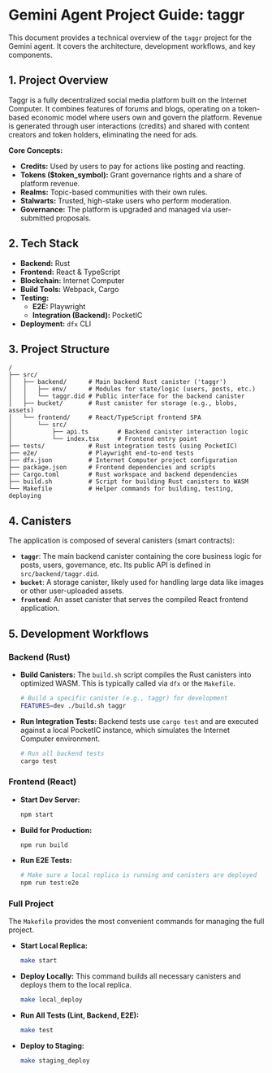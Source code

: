 # Gemini Agent Project Guide: taggr

This document provides a technical overview of the `taggr` project for the Gemini agent. It covers the architecture, development workflows, and key components.

## 1. Project Overview

Taggr is a fully decentralized social media platform built on the Internet Computer. It combines features of forums and blogs, operating on a token-based economic model where users own and govern the platform. Revenue is generated through user interactions (credits) and shared with content creators and token holders, eliminating the need for ads.

**Core Concepts:**

-   **Credits:** Used by users to pay for actions like posting and reacting.
-   **Tokens ($token_symbol):** Grant governance rights and a share of platform revenue.
-   **Realms:** Topic-based communities with their own rules.
-   **Stalwarts:** Trusted, high-stake users who perform moderation.
-   **Governance:** The platform is upgraded and managed via user-submitted proposals.

## 2. Tech Stack

-   **Backend:** Rust
-   **Frontend:** React & TypeScript
-   **Blockchain:** Internet Computer
-   **Build Tools:** Webpack, Cargo
-   **Testing:**
    -   **E2E:** Playwright
    -   **Integration (Backend):** PocketIC
-   **Deployment:** `dfx` CLI

## 3. Project Structure

```
/
├── src/
│   ├── backend/      # Main backend Rust canister ('taggr')
│   │   ├── env/      # Modules for state/logic (users, posts, etc.)
│   │   └── taggr.did # Public interface for the backend canister
│   ├── bucket/       # Rust canister for storage (e.g., blobs, assets)
│   └── frontend/     # React/TypeScript frontend SPA
│       └── src/
│           ├── api.ts        # Backend canister interaction logic
│           └── index.tsx     # Frontend entry point
├── tests/            # Rust integration tests (using PocketIC)
├── e2e/              # Playwright end-to-end tests
├── dfx.json          # Internet Computer project configuration
├── package.json      # Frontend dependencies and scripts
├── Cargo.toml        # Rust workspace and backend dependencies
├── build.sh          # Script for building Rust canisters to WASM
└── Makefile          # Helper commands for building, testing, deploying
```

## 4. Canisters

The application is composed of several canisters (smart contracts):

-   **`taggr`**: The main backend canister containing the core business logic for posts, users, governance, etc. Its public API is defined in `src/backend/taggr.did`.
-   **`bucket`**: A storage canister, likely used for handling large data like images or other user-uploaded assets.
-   **`frontend`**: An asset canister that serves the compiled React frontend application.

## 5. Development Workflows

### Backend (Rust)

-   **Build Canisters:** The `build.sh` script compiles the Rust canisters into optimized WASM. This is typically called via `dfx` or the `Makefile`.
    ```bash
    # Build a specific canister (e.g., taggr) for development
    FEATURES=dev ./build.sh taggr
    ```
-   **Run Integration Tests:** Backend tests use `cargo test` and are executed against a local PocketIC instance, which simulates the Internet Computer environment.
    ```bash
    # Run all backend tests
    cargo test
    ```

### Frontend (React)

-   **Start Dev Server:**
    ```bash
    npm start
    ```
-   **Build for Production:**
    ```bash
    npm run build
    ```
-   **Run E2E Tests:**
    ```bash
    # Make sure a local replica is running and canisters are deployed
    npm run test:e2e
    ```

### Full Project

The `Makefile` provides the most convenient commands for managing the full project.

-   **Start Local Replica:**
    ```bash
    make start
    ```
-   **Deploy Locally:** This command builds all necessary canisters and deploys them to the local replica.
    ```bash
    make local_deploy
    ```
-   **Run All Tests (Lint, Backend, E2E):**
    ```bash
    make test
    ```
-   **Deploy to Staging:**
    ```bash
    make staging_deploy
    ```
